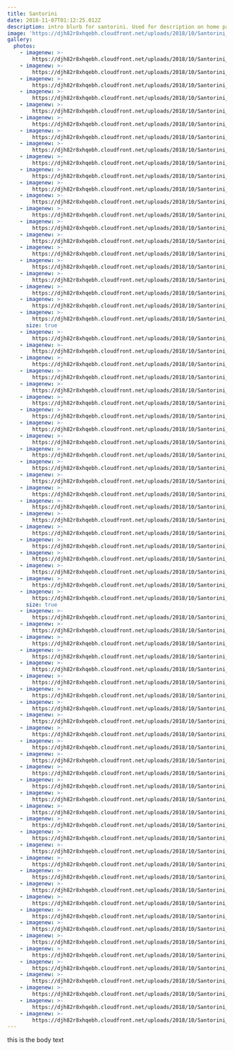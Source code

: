 ```yaml
---
title: Santorini
date: 2018-11-07T01:12:25.012Z
description: intro blurb for santorini. Used for description on home page
image: 'https://djh82r8xhqebh.cloudfront.net/uploads/2018/10/Santorini_Blog-19.JPG'
gallery:
  photos:
    - imagenew: >-
        https://djh82r8xhqebh.cloudfront.net/uploads/2018/10/Santorini_Blog-1.JPG
    - imagenew: >-
        https://djh82r8xhqebh.cloudfront.net/uploads/2018/10/Santorini_Blog-3.JPG
    - imagenew: >-
        https://djh82r8xhqebh.cloudfront.net/uploads/2018/10/Santorini_Blog-2.JPG
    - imagenew: >-
        https://djh82r8xhqebh.cloudfront.net/uploads/2018/10/Santorini_Blog-4.JPG
    - imagenew: >-
        https://djh82r8xhqebh.cloudfront.net/uploads/2018/10/Santorini_Blog-5.JPG
    - imagenew: >-
        https://djh82r8xhqebh.cloudfront.net/uploads/2018/10/Santorini_Blog-6.JPG
    - imagenew: >-
        https://djh82r8xhqebh.cloudfront.net/uploads/2018/10/Santorini_Blog-7.JPG
    - imagenew: >-
        https://djh82r8xhqebh.cloudfront.net/uploads/2018/10/Santorini_Blog-8.JPG
    - imagenew: >-
        https://djh82r8xhqebh.cloudfront.net/uploads/2018/10/Santorini_Blog-9.JPG
    - imagenew: >-
        https://djh82r8xhqebh.cloudfront.net/uploads/2018/10/Santorini_Blog-10.JPG
    - imagenew: >-
        https://djh82r8xhqebh.cloudfront.net/uploads/2018/10/Santorini_Blog-11.JPG
    - imagenew: >-
        https://djh82r8xhqebh.cloudfront.net/uploads/2018/10/Santorini_Blog-12.JPG
    - imagenew: >-
        https://djh82r8xhqebh.cloudfront.net/uploads/2018/10/Santorini_Blog-13.JPG
    - imagenew: >-
        https://djh82r8xhqebh.cloudfront.net/uploads/2018/10/Santorini_Blog-14.JPG
    - imagenew: >-
        https://djh82r8xhqebh.cloudfront.net/uploads/2018/10/Santorini_Blog-15.JPG
    - imagenew: >-
        https://djh82r8xhqebh.cloudfront.net/uploads/2018/10/Santorini_Blog-16.JPG
    - imagenew: >-
        https://djh82r8xhqebh.cloudfront.net/uploads/2018/10/Santorini_Blog-17.JPG
    - imagenew: >-
        https://djh82r8xhqebh.cloudfront.net/uploads/2018/10/Santorini_Blog-18.JPG
    - imagenew: >-
        https://djh82r8xhqebh.cloudfront.net/uploads/2018/10/Santorini_Blog-19.JPG
    - imagenew: >-
        https://djh82r8xhqebh.cloudfront.net/uploads/2018/10/Santorini_Blog-20.JPG
    - imagenew: >-
        https://djh82r8xhqebh.cloudfront.net/uploads/2018/10/Santorini_Blog-21.JPG
      size: true
    - imagenew: >-
        https://djh82r8xhqebh.cloudfront.net/uploads/2018/10/Santorini_Blog-22.JPG
    - imagenew: >-
        https://djh82r8xhqebh.cloudfront.net/uploads/2018/10/Santorini_Blog-23.JPG
    - imagenew: >-
        https://djh82r8xhqebh.cloudfront.net/uploads/2018/10/Santorini_Blog-24.JPG
    - imagenew: >-
        https://djh82r8xhqebh.cloudfront.net/uploads/2018/10/Santorini_Blog-25.JPG
    - imagenew: >-
        https://djh82r8xhqebh.cloudfront.net/uploads/2018/10/Santorini_Blog-26.JPG
    - imagenew: >-
        https://djh82r8xhqebh.cloudfront.net/uploads/2018/10/Santorini_Blog-27.JPG
    - imagenew: >-
        https://djh82r8xhqebh.cloudfront.net/uploads/2018/10/Santorini_Blog-28.JPG
    - imagenew: >-
        https://djh82r8xhqebh.cloudfront.net/uploads/2018/10/Santorini_Blog-29.JPG
    - imagenew: >-
        https://djh82r8xhqebh.cloudfront.net/uploads/2018/10/Santorini_Blog-30.JPG
    - imagenew: >-
        https://djh82r8xhqebh.cloudfront.net/uploads/2018/10/Santorini_Blog-31.JPG
    - imagenew: >-
        https://djh82r8xhqebh.cloudfront.net/uploads/2018/10/Santorini_Blog-32.JPG
    - imagenew: >-
        https://djh82r8xhqebh.cloudfront.net/uploads/2018/10/Santorini_Blog-33.JPG
    - imagenew: >-
        https://djh82r8xhqebh.cloudfront.net/uploads/2018/10/Santorini_Blog-34.JPG
    - imagenew: >-
        https://djh82r8xhqebh.cloudfront.net/uploads/2018/10/Santorini_Blog-35.JPG
    - imagenew: >-
        https://djh82r8xhqebh.cloudfront.net/uploads/2018/10/Santorini_Blog-36.JPG
    - imagenew: >-
        https://djh82r8xhqebh.cloudfront.net/uploads/2018/10/Santorini_Blog-37.JPG
    - imagenew: >-
        https://djh82r8xhqebh.cloudfront.net/uploads/2018/10/Santorini_Blog-38.JPG
    - imagenew: >-
        https://djh82r8xhqebh.cloudfront.net/uploads/2018/10/Santorini_Blog-39.JPG
    - imagenew: >-
        https://djh82r8xhqebh.cloudfront.net/uploads/2018/10/Santorini_Blog-40.JPG
    - imagenew: >-
        https://djh82r8xhqebh.cloudfront.net/uploads/2018/10/Santorini_Blog-41.JPG
    - imagenew: >-
        https://djh82r8xhqebh.cloudfront.net/uploads/2018/10/Santorini_Blog-42.JPG
      size: true
    - imagenew: >-
        https://djh82r8xhqebh.cloudfront.net/uploads/2018/10/Santorini_Blog-43.JPG
    - imagenew: >-
        https://djh82r8xhqebh.cloudfront.net/uploads/2018/10/Santorini_Blog-45.JPG
    - imagenew: >-
        https://djh82r8xhqebh.cloudfront.net/uploads/2018/10/Santorini_Blog-44.JPG
    - imagenew: >-
        https://djh82r8xhqebh.cloudfront.net/uploads/2018/10/Santorini_Blog-46.JPG
    - imagenew: >-
        https://djh82r8xhqebh.cloudfront.net/uploads/2018/10/Santorini_Blog-47.JPG
    - imagenew: >-
        https://djh82r8xhqebh.cloudfront.net/uploads/2018/10/Santorini_Blog-48.JPG
    - imagenew: >-
        https://djh82r8xhqebh.cloudfront.net/uploads/2018/10/Santorini_Blog-49.JPG
    - imagenew: >-
        https://djh82r8xhqebh.cloudfront.net/uploads/2018/10/Santorini_Blog-50.JPG
    - imagenew: >-
        https://djh82r8xhqebh.cloudfront.net/uploads/2018/10/Santorini_Blog-51.JPG
    - imagenew: >-
        https://djh82r8xhqebh.cloudfront.net/uploads/2018/10/Santorini_Blog-52.JPG
    - imagenew: >-
        https://djh82r8xhqebh.cloudfront.net/uploads/2018/10/Santorini_Blog-53.JPG
    - imagenew: >-
        https://djh82r8xhqebh.cloudfront.net/uploads/2018/10/Santorini_Blog-54.JPG
    - imagenew: >-
        https://djh82r8xhqebh.cloudfront.net/uploads/2018/10/Santorini_Blog-55.JPG
    - imagenew: >-
        https://djh82r8xhqebh.cloudfront.net/uploads/2018/10/Santorini_Blog-56.JPG
    - imagenew: >-
        https://djh82r8xhqebh.cloudfront.net/uploads/2018/10/Santorini_Blog-57.JPG
    - imagenew: >-
        https://djh82r8xhqebh.cloudfront.net/uploads/2018/10/Santorini_Blog-58.JPG
    - imagenew: >-
        https://djh82r8xhqebh.cloudfront.net/uploads/2018/10/Santorini_Blog-59.JPG
    - imagenew: >-
        https://djh82r8xhqebh.cloudfront.net/uploads/2018/10/Santorini_Blog-60.JPG
    - imagenew: >-
        https://djh82r8xhqebh.cloudfront.net/uploads/2018/10/Santorini_Blog-61.JPG
    - imagenew: >-
        https://djh82r8xhqebh.cloudfront.net/uploads/2018/10/Santorini_Blog-62.JPG
    - imagenew: >-
        https://djh82r8xhqebh.cloudfront.net/uploads/2018/10/Santorini_Blog-63.JPG
    - imagenew: >-
        https://djh82r8xhqebh.cloudfront.net/uploads/2018/10/Santorini_Blog-64.JPG
    - imagenew: >-
        https://djh82r8xhqebh.cloudfront.net/uploads/2018/10/Santorini_Blog-65.JPG
    - imagenew: >-
        https://djh82r8xhqebh.cloudfront.net/uploads/2018/10/Santorini_Blog-66.JPG
    - imagenew: >-
        https://djh82r8xhqebh.cloudfront.net/uploads/2018/10/Santorini_Blog-67.JPG
    - imagenew: >-
        https://djh82r8xhqebh.cloudfront.net/uploads/2018/10/Santorini_Blog-68.JPG
    - imagenew: >-
        https://djh82r8xhqebh.cloudfront.net/uploads/2018/10/Santorini_Blog-69.JPG
    - imagenew: >-
        https://djh82r8xhqebh.cloudfront.net/uploads/2018/10/Santorini_Blog-70.JPG
    - imagenew: >-
        https://djh82r8xhqebh.cloudfront.net/uploads/2018/10/Santorini_Blog-71.JPG
    - imagenew: >-
        https://djh82r8xhqebh.cloudfront.net/uploads/2018/10/Santorini_Blog-72.JPG
    - imagenew: >-
        https://djh82r8xhqebh.cloudfront.net/uploads/2018/10/Santorini_Blog-73.JPG
    - imagenew: >-
        https://djh82r8xhqebh.cloudfront.net/uploads/2018/10/Santorini_Blog-74.JPG
---
```

this is the body text
